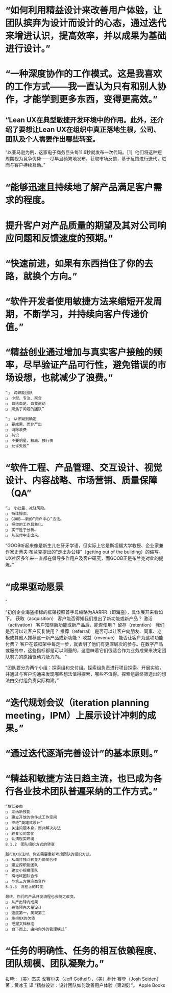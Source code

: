 # “如何利用精益设计来改善用户体验，让团队摈弃为设计而设计的心态，通过迭代来增进认识，提高效率，并以成果为基础进行设计。”

# “一种深度协作的工作模式。这是我喜欢的工作方式——我一直认为只有和别人协作，才能学到更多东西，变得更高效。”

## “Lean UX在典型敏捷开发环境中的作用。此外，还介绍了要想让Lean UX在组织中真正落地生根，公司、团队及个人需要作出哪些转变。


“以亚马逊为例，这家电子商务巨头每11.6秒就发布一次代码。［1］他们将这种短周期视为竞争优势——尽早且频繁地发布，获取市场反馈，基于反馈进行迭代，进而与客户持续互动。”

# “能够迅速且持续地了解产品满足客户需求的程度。
# 提升客户对产品质量的期望及其对公司响应问题和反馈速度的预期。”

# “快速前进，如果有东西挡住了你的去路，就换个方向。”

# “软件开发者使用敏捷方法来缩短开发周期，不断学习，并持续向客户传递价值。”

# “精益创业通过增加与真实客户接触的频率，尽早验证产品可行性，避免错误的市场设想，也就减少了浪费。”
```
“❑　跨职能团队
❑　小型、专注、聚合
❑　自给自足、自我驱动
❑　聚焦于问题的团队”

“❑　从怀疑到确定
❑　要成果，而非产出
❑　消除浪费
❑　共识
❑　不要明星、权威、独行侠
❑　允许失败”

```
# “软件工程、产品管理、交互设计、视觉设计、内容战略、市场营销、质量保障（QA”
```
“❑　小批量，减轻风险。
❑　持续探索。
❑　GOOB——新的“用户中心”方法。
❑　把你的工作具象化。
❑　实干胜于分析。
❑　从交付中走出来。
```

“GOOB听起来像是新生儿在牙牙学语，但实际上它是斯坦福大学教授、企业家兼作家史蒂夫·布兰克提出的“走出办公楼”（getting out of the building）的缩写。UX社区多年来一直都在倡导多作用户及客户研究，而GOOB正是布兰克对此的提炼。”

# “成果驱动愿景

”

“初创企业海盗指标的框架按照首字母缩略为AARRR（即海盗），具体展开来看如下。
获取（acquisition）
客户能否得知我们推出了新功能或新产品？
激活（activation）
客户知晓新功能或新产品后，能否使用？
留存（retention）
我们是否可以让客户反复使用？
推荐（referral）
是否可以让客户向朋友、同事、老板或其他人推荐这一新产品或新功能？
收益（revenue）
能否让客户为这项功能付费？
客户在该框架中每走一步，就表明了他们有更深层次的参与。在数字产品或服务中，这些指标都是可以测量的，这意味着它们很适合作为业务成果来决定团队努力的原始驱动力及方向。
”

“团队要分为两个小组：探索组和交付组。探索组负责进行项目探索、开展实验，并通过与客户沟通来发现哪些想法值得探索，哪些不值得。探索组最终筛选出的想法由交付组负责实际构建。”

# “迭代规划会议（iteration planning meeting，IPM）上展示设计冲刺的成果。”
# “通过迭代逐渐完善设计”的基本原则。”

# “精益和敏捷方法日趋主流，也已成为各行各业技术团队普遍采纳的工作方式。”
```
“放低姿态
❑　采纳新技能
❑　建立开放的协作式工作空间
❑　拒绝“英雄式设计”
❑　关注问题本身，而非解决办法
❑　转变公司文化
❑　认清现实环境
8.1.2　团队组织方式的转变

践行UX方法时，你还需要重新考虑团队的组织方式。
❑　从单打独斗转变为协同合作
❑　建立跨职能团队
❑　建立小规模团队
“　跨地域团队合作
❑　与第三方供应商合作
8.1.3　流程上的转变

最终，你们的产品开发流程也会随之改变。
❑　从产出转向成果
❑　避免预先大量设计
❑　速度第一，美观第二
❑　承担UX的欠债
❑　把握文档标准
❑　自下而上、由内向外的管理模式”

```
# “任务的明确性、任务的相互依赖程度、团队规模、团队凝聚力。”

抜粋:: （美）杰夫·戈赛尔夫（Jeff Gothelf），（美）乔什·赛登（Josh Seiden） 著；黄冰玉 译  “精益设计：设计团队如何改善用户体验（第2版）”。 Apple Books  
